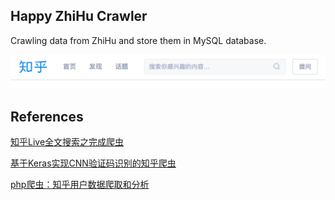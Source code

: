 ## Happy ZhiHu Crawler
Crawling data from ZhiHu and store them in MySQL database.

![Alt text](zhihu.png "ZhiHu 知乎")


## References
[知乎Live全文搜索之完成爬虫](https://mp.weixin.qq.com/s?__biz=MzA3NDk1NjI0OQ==&mid=2247483965&idx=1&sn=0bce11c6e66266058a3a4ef24133a93b&chksm=9f76ae8ba801279d32818434f1f4db8f67247152683eddcad5abca7f361d2d2d299f0f71da7e&mpshare=1&scene=1&srcid=0301z3ZgU4zU9SIyXD39w1op&key=2ef65d64aa785d78eb237e3b0b4b4a760852726190215300a5bcbe6f6e22e0c77f283eb8b9a2f40ccdebdbd2eac021100ca6f2b4e50662c11ef58dfbb9d4234689a4f012a3c98157d6ec088421d688cf&ascene=0&uin=OTMwMjA2Nzgy&devicetype=iMac+MacBookPro12%2C1+OSX+OSX+10.12.3+build(16D32)&version=12020110&nettype=WIFI&fontScale=100&pass_ticket=C35y3sh7BfApVGe1Tj0e%2FrcXPnb%2Bxqsvc8Tm2V1Mh2NA2xGhiMUh6WCtIhpU4AWr)

[基于Keras实现CNN验证码识别的知乎爬虫](https://mp.weixin.qq.com/s?__biz=MzA4NDEyMzc2Mw==&mid=2649677099&idx=2&sn=47b03ee9e8f241f55c0e3329e6bb11fa&chksm=87f67437b081fd212c409e66df5ccdb22db201307fe8da3e623f1ebda3fe5a4e45aee393af3f&mpshare=1&scene=1&srcid=03010CtQcMrnVO7CgViGlUky&key=2ef65d64aa785d785231dff83c58a280626a4d690fea346b4be3045578fad79603a2f6d96599f5c472faea06307c97d98c4ed50ff2ace1eedc3050d64d3dcbe465b630a79f9a2195c3fd058810bd8983&ascene=0&uin=OTMwMjA2Nzgy&devicetype=iMac+MacBookPro12%2C1+OSX+OSX+10.12.3+build(16D32)&version=12020110&nettype=WIFI&fontScale=100&pass_ticket=C35y3sh7BfApVGe1Tj0e%2FrcXPnb%2Bxqsvc8Tm2V1Mh2NA2xGhiMUh6WCtIhpU4AWr)

[php爬虫：知乎用户数据爬取和分析](https://mp.weixin.qq.com/s?__biz=MzAwNjMxMTA5Mw==&mid=2651340097&idx=1&sn=918e152c7d84c736eb673d07ecbedcbb&mpshare=1&scene=1&srcid=0301x4Roz1RmLZdhLFvHGnww&key=fab39f5e26c34be9d53b8aa6fda16ebae82546a4bf5e0b586fab2631d19b60c73d7644fdd8e959fa9a7579ef542632babd07c1249336df80883643b3aff4e2fb0cdb00f67426d7d934a51d8d5c1908c9&ascene=0&uin=OTMwMjA2Nzgy&devicetype=iMac+MacBookPro12%2C1+OSX+OSX+10.12.3+build(16D32)&version=12020110&nettype=WIFI&fontScale=100&pass_ticket=C35y3sh7BfApVGe1Tj0e%2FrcXPnb%2Bxqsvc8Tm2V1Mh2NA2xGhiMUh6WCtIhpU4AWr)
